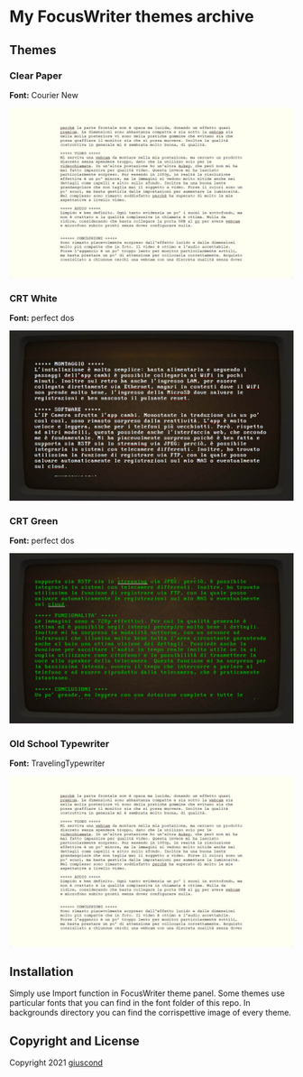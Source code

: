 # My FocusWriter themes archive

## Themes
### Clear Paper
**Font:** Courier New

![Clean Paper](/img/clear_paper.jpg)


### CRT White
**Font:** perfect dos 

![CRT White](/img/crtwhite.jpg)

### CRT Green
**Font:** perfect dos

![CRT White](/img/crtgreen.jpg)

### Old School Typewriter
**Font:** TravelingTypewriter

![Clean Paper](/img/clear_paper.jpg)


## Installation
Simply use Import function in FocusWriter theme panel.
Some themes use particular fonts that you can find in the font folder of this repo.
In backgrounds directory you can find the corrispettive image of every theme.

## Copyright and License
Copyright 2021 [giuscond](https:/giuscond.com)
